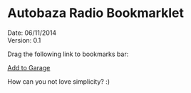 Autobaza Radio Bookmarklet
============

Date: 06/11/2014  
Version: 0.1

Drag the following link to bookmarks bar:

<a href='javascript:(function(){window.loadBookmarklet=function(){jQuery.getScript("https://cdn.jsdelivr.net/gh/kristache/autobaza-bml@master/min/bookmarklet-min.js",function(){googleApiClientReady()})},jQuery("<script />").attr({src:"//apis.google.com/js/client.js?onload=loadBookmarklet",async:!0,defer:!0}).appendTo(document.head)}())'>Add to Garage</a>

How can you not love simplicity? :)